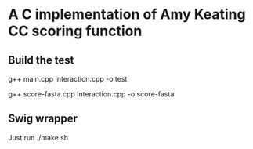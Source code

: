 # A C implementation of Amy Keating CC scoring function # 

## Build the test ##

g++ main.cpp Interaction.cpp -o test

g++ score-fasta.cpp Interaction.cpp -o score-fasta

## Swig wrapper ##

Just run ./make.sh